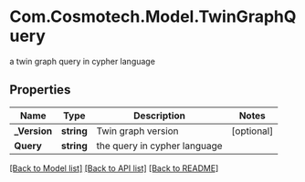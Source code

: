 # Com.Cosmotech.Model.TwinGraphQuery
a twin graph query in cypher language

## Properties

Name | Type | Description | Notes
------------ | ------------- | ------------- | -------------
**_Version** | **string** | Twin graph version | [optional] 
**Query** | **string** | the query in cypher language | 

[[Back to Model list]](../README.md#documentation-for-models) [[Back to API list]](../README.md#documentation-for-api-endpoints) [[Back to README]](../README.md)

